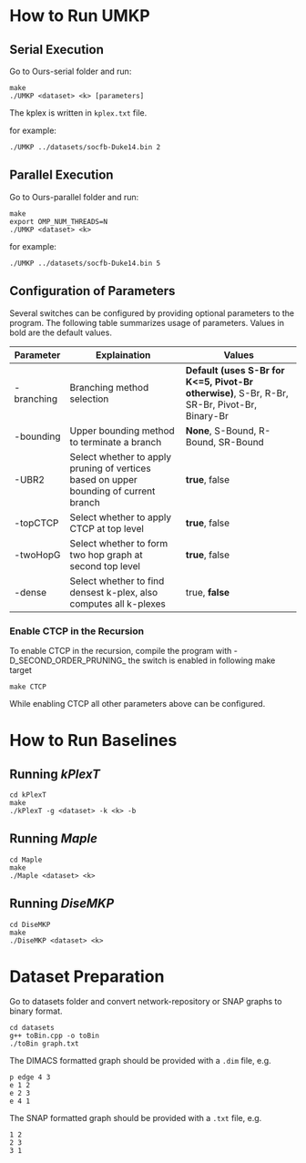# How to Run UMKP
## Serial Execution
Go to Ours-serial folder and run: 
```
make
./UMKP <dataset> <k> [parameters]
```
The kplex is written in `kplex.txt` file. 

for example: 
```
./UMKP ../datasets/socfb-Duke14.bin 2
```

## Parallel Execution
Go to Ours-parallel folder and run:
```
make
export OMP_NUM_THREADS=N
./UMKP <dataset> <k>
```

for example: 
```
./UMKP ../datasets/socfb-Duke14.bin 5
```


## Configuration of Parameters

Several switches can be configured by providing optional parameters to the program. The following table summarizes usage of parameters. Values in bold are the default values. 


| Parameter |Explaination | Values |
|----------|-------|--------------------|
| -branching | Branching method selection | **Default (uses S-Br for K<=5, Pivot-Br otherwise)**, S-Br, R-Br, SR-Br, Pivot-Br, Binary-Br  |
| -bounding  | Upper bounding method to terminate a branch | **None**, S-Bound, R-Bound, SR-Bound |
| -UBR2 | Select whether to apply pruning of vertices based on upper bounding of current branch | **true**, false|
| -topCTCP | Select whether to apply CTCP at top level | **true**, false|
| -twoHopG | Select whether to form two hop graph at second top level | **true**, false|
| -dense | Select whether to find densest k-plex, also computes all k-plexes |true, **false** |

### Enable CTCP in the Recursion

To enable CTCP in the recursion, compile the program with -D_SECOND_ORDER_PRUNING_ 
the switch is enabled in following make target

```
make CTCP
```
While enabling CTCP all other parameters above can be configured. 

# How to Run Baselines

## Running *kPlexT*

```
cd kPlexT
make
./kPlexT -g <dataset> -k <k> -b
```

## Running *Maple*

```
cd Maple
make
./Maple <dataset> <k> 
```

## Running *DiseMKP*

```
cd DiseMKP
make
./DiseMKP <dataset> <k> 
```

# Dataset Preparation
Go to datasets folder and convert network-repository or SNAP graphs to binary format. 

```
cd datasets
g++ toBin.cpp -o toBin
./toBin graph.txt
```

The DIMACS formatted graph should be provided with a `.dim` file, e.g. 
```
p edge 4 3
e 1 2
e 2 3
e 4 1
```

The SNAP formatted graph should be provided with a `.txt` file, e.g. 
```
1 2
2 3
3 1
```